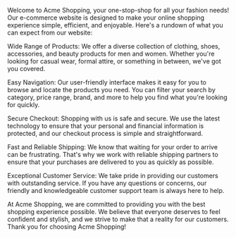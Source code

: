 Welcome to Acme Shopping, your one-stop-shop for all your fashion needs! Our e-commerce website is designed to make your online shopping experience simple, efficient, and enjoyable. Here's a rundown of what you can expect from our website:

Wide Range of Products: We offer a diverse collection of clothing, shoes, accessories, and beauty products for men and women. Whether you're looking for casual wear, formal attire, or something in between, we've got you covered.

Easy Navigation: Our user-friendly interface makes it easy for you to browse and locate the products you need. You can filter your search by category, price range, brand, and more to help you find what you're looking for quickly.

Secure Checkout: Shopping with us is safe and secure. We use the latest technology to ensure that your personal and financial information is protected, and our checkout process is simple and straightforward.

Fast and Reliable Shipping: We know that waiting for your order to arrive can be frustrating. That's why we work with reliable shipping partners to ensure that your purchases are delivered to you as quickly as possible.

Exceptional Customer Service: We take pride in providing our customers with outstanding service. If you have any questions or concerns, our friendly and knowledgeable customer support team is always here to help.

At Acme Shopping, we are committed to providing you with the best shopping experience possible. We believe that everyone deserves to feel confident and stylish, and we strive to make that a reality for our customers. Thank you for choosing Acme Shopping!

